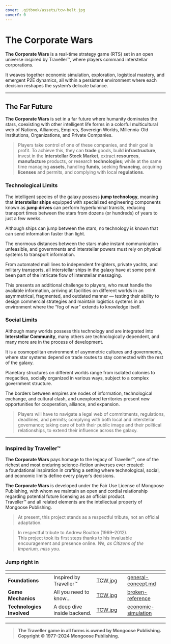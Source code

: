 ```yaml
---
cover: .gitbook/assets/tcw-belt.jpg
coverY: 0
---
```


# The Corporate Wars

**The Corporate Wars** is a real-time strategy game (RTS) set in an open universe inspired by Traveller™, where players command interstellar corporations.

It weaves together economic simulation, exploration, logistical mastery, and emergent P2E dynamics, all within a persistent environment where each decision reshapes the system’s delicate balance.

***

## The Far Future

**The Corporate Wars** is set in a far future where humanity dominates the stars, coexisting with other intelligent life forms in a colorful multicultural web of Nations, Alliances, Empires, Sovereign Worlds, Millennia-Old Institutions, Organizations, and Private Companies.

> Players take control of one of these companies, and their goal is profit. To achieve this, they can **trade** goods, build **infrastructure**, invest in the **Interstellar Stock Market**, extract **resources**, **manufacture** products, or research **technologies**; while at the same time managing **assets**, handling **funds**, seeking **financing**, acquiring **licenses** and permits, and complying with local **regulations**.

### Technological Limits

The intelligent species of the galaxy possess **jump technology**, meaning that **interstellar ships** equipped with specialized engineering components known as **jump drives** can perform hyperluminal transits, reducing transport times between the stars from dozens (or hundreds) of years to just a few weeks.

Although ships can jump between the stars, no technology is known that can send information faster than light.

The enormous distances between the stars make instant communication unfeasible, and governments and interstellar powers must rely on physical systems to transport information.

From automated mail lines to independent freighters, private yachts, and military transports, all interstellar ships in the galaxy have at some point been part of the intricate flow of interstellar messaging.

This presents an additional challenge to players, who must handle the available information, arriving at facilities on different worlds in an asymmetrical, fragmented, and outdated manner — testing their ability to design commercial strategies and maintain logistics systems in an environment where the “fog of war” extends to knowledge itself.

### Social Limits

Although many worlds possess this technology and are integrated into **Interstellar Community**, many others are technologically dependent, and many more are in the process of development.

It is a cosmopolitan environment of asymmetric cultures and governments, where star systems depend on trade routes to stay connected with the rest of the galaxy.

Planetary structures on different worlds range from isolated colonies to megacities, socially organized in various ways, subject to a complex government structure.

The borders between empires are nodes of information, technological exchange, and cultural clash, and unexplored territories present new opportunities for cooperation, alliance, and expansion.

> Players will have to navigate a legal web of commitments, regulations, deadlines, and permits; complying with both local and interstellar governance; taking care of both their public image and their polítical relationships, to extend their influence across the galaxy.

***

### Inspired by Traveller™

**The Corporate Wars** pays homage to the legacy of Traveller™, one of the richest and most enduring science-fiction universes ever created:\
a foundational inspiration in crafting a setting where technological, social, and economic limits define every player’s decisions.

**The Corporate Wars** is developed under the Fair Use License of Mongoose Publishing, with whom we maintain an open and cordial relationship regarding potential future licensing as an official product.\
Traveller™ and all related elements are the intellectual property of Mongoose Publishing.

> At present, this project stands as a respectful tribute, not an official adaptation.

> In respectful tribute to Andrew Boulton (1969–2012).\
> This project took its first steps thanks to his invaluable encouragement and presence online. _We, as Citizens of the Imperium, miss you._

### Jump right in

<table data-view="cards"><thead><tr><th></th><th></th><th data-hidden data-card-cover data-type="files"></th><th data-hidden></th><th data-hidden data-card-target data-type="content-ref"></th></tr></thead><tbody><tr><td><strong>Foundations</strong></td><td>Inspired by Traveller™</td><td><a href=".gitbook/assets/TCW.jpg">TCW.jpg</a></td><td></td><td><a href="gameplay/general-concept.md">general-concept.md</a></td></tr><tr><td><strong>Game Mechanics</strong></td><td>All you need to know...</td><td><a href=".gitbook/assets/TCW.jpg">TCW.jpg</a></td><td></td><td><a href="broken-reference/">broken-reference</a></td></tr><tr><td><strong>Technologies Involved</strong></td><td>A deep dive inside backend.</td><td><a href=".gitbook/assets/TCW.jpg">TCW.jpg</a></td><td></td><td><a href="tokenomics/economic-simulation/">economic-simulation</a></td></tr></tbody></table>

***

> **The Traveller game in all forms is owned by Mongoose Publishing. Copyright © 1977–2024 Mongoose Publishing.**
